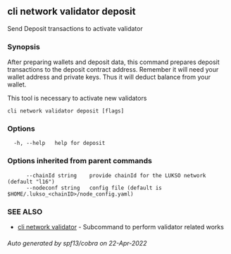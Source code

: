 ## cli network validator deposit

Send Deposit transactions to activate validator

### Synopsis

After preparing wallets and deposit data, this command prepares deposit transactions to the deposit contract
address. Remember it will need your wallet address and private keys. Thus it will deduct balance from your wallet.

This tool is necessary to activate new validators

```
cli network validator deposit [flags]
```

### Options

```
  -h, --help   help for deposit
```

### Options inherited from parent commands

```
      --chainId string    provide chainId for the LUKSO network (default "l16")
      --nodeconf string   config file (default is $HOME/.lukso_<chainID>/node_config.yaml)
```

### SEE ALSO

* [cli network validator](cli_network_validator.md)	 - Subcommand to perform validator related works

###### Auto generated by spf13/cobra on 22-Apr-2022
